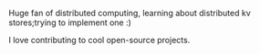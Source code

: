 Huge fan of distributed computing, learning about distributed kv stores;trying to implement one :) 

I love contributing to cool open-source projects.
<!---
balagrivine/balagrivine is a ✨ special ✨ repository because its `README.md` (this file) appears on your GitHub profile.
You can click the Preview link to take a look at your changes.
--->
